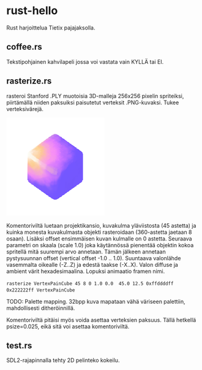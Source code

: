 # rust-hello
Rust harjoittelua Tietix pajajaksolla.

## coffee.rs
Tekstipohjainen kahvilapeli jossa voi vastata vain KYLLÄ tai EI.

## rasterize.rs
rasteroi Stanford .PLY muotoisia 3D-malleja 256x256 pixelin spriteiksi, piirtämällä
niiden paksuiksi paisutetut verteksit .PNG-kuvaksi. Tukee verteksivärejä.

![Rasteroidut verteksit](https://raw.githubusercontent.com/nikoiivari/rust-hello/main/raster.png)

Komentoriviltä luetaan projektikansio, kuvakulma yläviistosta (45 astetta) ja kuinka monesta kuvakulmasta objekti rasteroidaan (360-astetta jaetaan 8 osaan). Lisäksi offset ensimmäisen kuvan kulmalle on 0 astetta. Seuraava parametri on skaala (scale 1.0) joka käytännössä pienentää objektin kokoa spritellä mitä suurempi arvo annetaan. Tämän jälkeen annetaan pystysuunnan offset (vertical offset -1.0 .. 1.0). Suuntaava valonlähde vasemmalta oikealle (-Z..Z) ja edestä taakse (-X..X). Valon diffuse ja ambient värit hexadesimaalina. Lopuksi animaatio framen nimi.

`rasterize VertexPainCube 45 8 0 1.0 0.0  45.0 12.5 0xffddddff 0x222222ff VertexPainCube`

TODO: Palette mapping. 32bpp kuva mapataan vähä väriseen palettiin, mahdollisesti ditheröinnillä.

Komentoriviltä pitäisi myös voida asettaa verteksien paksuus.
Tällä hetkellä psize=0.025, eikä sitä voi asettaa komentoriviltä.

## test.rs
SDL2-rajapinnalla tehty 2D pelinteko kokeilu.
